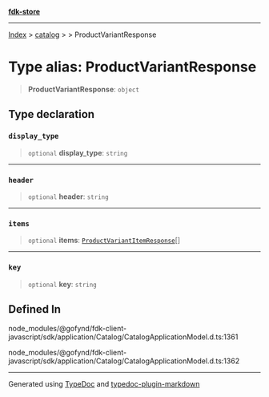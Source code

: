 [**fdk-store**](../../../README.md)
***

[Index](../../../API.md) > [catalog](../../README.md) > [<internal>](../README.md) > ProductVariantResponse

# Type alias: ProductVariantResponse

> **ProductVariantResponse**: `object`

## Type declaration

### `display_type`

> `optional` **display\_type**: `string`

***

### `header`

> `optional` **header**: `string`

***

### `items`

> `optional` **items**: [`ProductVariantItemResponse`](type-alias.ProductVariantItemResponse.md)[]

***

### `key`

> `optional` **key**: `string`

## Defined In

node\_modules/@gofynd/fdk-client-javascript/sdk/application/Catalog/CatalogApplicationModel.d.ts:1361

node\_modules/@gofynd/fdk-client-javascript/sdk/application/Catalog/CatalogApplicationModel.d.ts:1362

***
Generated using [TypeDoc](https://typedoc.org/) and [typedoc-plugin-markdown](https://www.npmjs.com/package/typedoc-plugin-markdown)
